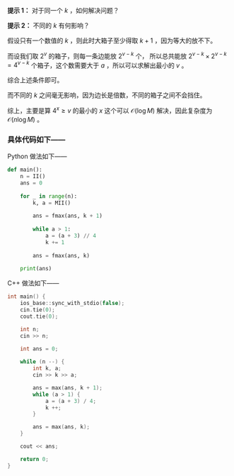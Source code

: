 **提示 1：** 对于同一个 $k$ ，如何解决问题？

**提示 2：** 不同的 $k$ 有何影响？

假设只有一个数值的 $k$ ，则此时大箱子至少得取 $k+1$ ，因为等大的放不下。

而设我们取 $2^v$ 的箱子，则每一条边能放 $2^{v-k}$ 个， 所以总共能放 $2^{v-k}\times 2^{v-k}=4^{v-k}$ 个箱子，这个数需要大于 $a$ ，所以可以求解出最小的 $v$ 。

综合上述条件即可。

而不同的 $k$ 之间毫无影响，因为边长是倍数，不同的箱子之间不会挡住。

综上，主要是算 $4^x\geq v$ 的最小的 $x$ 这个可以 $\mathcal{O}(\log M)$ 解决，因此复杂度为 $\mathcal{O}(n\log M)$ 。

### 具体代码如下——

Python 做法如下——

```Python []
def main():
    n = II()
    ans = 0
    
    for _ in range(n):
        k, a = MII()
        
        ans = fmax(ans, k + 1)
        
        while a > 1:
            a = (a + 3) // 4
            k += 1
        
        ans = fmax(ans, k)
    
    print(ans)
```

C++ 做法如下——

```cpp []
int main() {
    ios_base::sync_with_stdio(false);
    cin.tie(0);
    cout.tie(0);

    int n;
    cin >> n;
    
    int ans = 0;

    while (n --) {
        int k, a;
        cin >> k >> a;

        ans = max(ans, k + 1);
        while (a > 1) {
            a = (a + 3) / 4;
            k ++;
        }

        ans = max(ans, k);
    }

    cout << ans;

    return 0;
}
```
